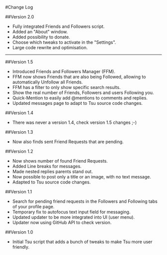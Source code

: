 #Change Log

##Version 2.0

- Fully integrated Friends and Followers script.
- Added an "About" window.
- Added possibility to donate.
- Choose which tweaks to activate in the "Settings".
- Large code rewrite and optimisation.

---

##Version 1.5

- Introduced Friends and Followers Manager (FFM).
- FFM now shows Friends that are also being Followed, allowing to automatically Unfollow all Friends.
- FFM has a filter to only show specific search results.
- Show the real number of Friends, Followers and users Following you.
- Quick-Mention to easily add @mentions to comments and replies.
- Updated messages page to adapt to Tsu source code changes.

##Version 1.4

- There was never a version 1.4, check version 1.5 changes ;-)

##Version 1.3

- Now also finds sent Friend Requests that are pending.

##Version 1.2

- Now shows number of found Friend Requests.
- Added Line breaks for messages.
- Made nested replies parents stand out.
- Now possible to post only a title or an image, with no text message.
- Adapted to Tsu source code changes.

##Version 1.1

- Search for pending friend requests in the Followers and Following tabs of your profile page.
- Temporary fix to autofocus text input field for messaging.
- Updated updater to be more integrated into UI (user menu).
- Updater now using GitHub API to check version.

##Version 1.0

- Initial Tsu script that adds a bunch of tweaks to make Tsu more user friendly.